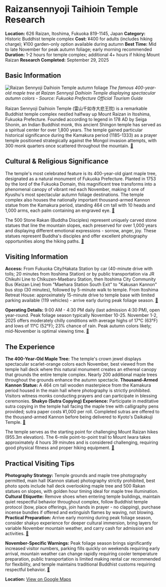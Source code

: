 # Raizansennyoji Taihioin Temple Research

**Location:** 626 Raizan, Itoshima, Fukuoka 819-1145, Japan
**Category:** Historic Buddhist temple complex
**Cost:** ¥400 for adults (includes hiking charge); ¥100 garden-only option available during autumn
**Best Time:** Mid to late November for peak autumn foliage; early morning recommended
**Duration:** 1-2 hours for temple complex; additional 4+ hours if hiking Mount Raizan
**Research Completed:** September 29, 2025

## Basic Information

![Raizan Sennyoji Daihioin Temple autumn foliage](https://www.crossroadfukuoka.jp/storage/tourism_attractions/12260/responsive_images/main_visual.jpg)
*The famous 400-year-old maple tree at Raizan Sennyoji Daihioin Temple displaying spectacular autumn colors - Source: Fukuoka Prefecture Official Tourism Guide*

Raizan Sennyoji Daihioin Temple (雷山千如寺大悲王院) is a remarkable Buddhist temple complex nestled halfway up Mount Raizan in Itoshima, Fukuoka Prefecture. Founded according to legend in 178 AD by Seiga Shonin, an Indian Buddhist monk, this ancient Shingon temple has served as a spiritual center for over 1,800 years. The temple gained particular historical significance during the Kamakura period (1185-1333) as a prayer temple positioned strategically against the Mongol invasion attempts, with 300 monk quarters once scattered throughout the mountain. [🔗](https://www.crossroadfukuoka.jp/en/spot/12260)

## Cultural & Religious Significance

The temple's most celebrated feature is its 400-year-old giant maple tree, designated as a natural monument of Fukuoka Prefecture. Planted in 1753 by the lord of the Fukuoka Domain, this magnificent tree transforms into a phenomenal canopy of vibrant red each November, making it one of Kyushu's most spectacular autumn foliage destinations. The temple complex also houses the nationally important thousand-armed Kannon statue from the Kamakura period, standing 464 cm tall with 10 heads and 1,000 arms, each palm containing an engraved eye. [🔗](https://danslegris.com/blogs/journal/raizan-sennyoji-daihioin-temple)

The 500 Stone Rakan (Buddha Disciples) represent uniquely carved stone statues that line the mountain slopes, each preserved for over 1,000 years and displaying different emotional expressions - sorrow, anger, joy. These statues represent Buddha's disciples and offer excellent photography opportunities along the hiking paths. [🔗](https://en.wikipedia.org/wiki/Sennyo-ji)

## Visiting Information

**Access:** From Fukuoka City/Hakata Station by car (40-minute drive with tolls; 20 minutes from Itoshima Station) or by public transportation via JR Chikuhi Line to Chikuzen-Maebaru Station, then Itoshima City Community Bus (Keizan Line) from "Maehara Station South Exit" to "Kakusan Kannon" bus stop (30 minutes), followed by 5-minute walk to temple. From Itoshima Retreat House: approximately 15-minute drive to temple base with limited parking available (119 vehicles) - arrive early during peak foliage season. [🔗](https://danslegris.com/blogs/journal/raizan-sennyoji-daihioin-temple)

**Operating Details:** 9:00 AM - 4:30 PM daily (last admission 4:30 PM), open year-round. Peak foliage season typically November 10-25. November 1-2, 2025 offers moderately chilly conditions with average highs of 17°C (63°F) and lows of 11°C (52°F); 23% chance of rain. Peak autumn colors likely; mid-November is optimal viewing time. [🔗](https://wanderlog.com/weather/672/11/itoshima-weather-in-november)

## The Experience

**The 400-Year-Old Maple Tree:** The temple's crown jewel displays spectacular scarlet-orange colors each November, best viewed from the temple hall deck where this natural monument creates an ethereal canopy that grounds the entire temple complex. Nearly 200 additional maple trees throughout the grounds enhance the autumn spectacle. **Thousand-Armed Kannon Statue:** A 464 cm tall wooden masterpiece from the Kamakura period housed in the main hall where photography is strictly prohibited. Visitors witness monks conducting prayers and can participate in blessing ceremonies. **Shakyo (Sutra Copying) Experience:** Participate in meditative sutra copying in the temple hall facing the maple tree with calligraphy pens provided; sutra paper costs ¥1,000 per roll. Completed sutras are offered to the thousand-armed Kannon before being delivered to Kyoto's Daikakuji Temple. [🔗](https://danslegris.com/blogs/journal/raizan-sennyoji-daihioin-temple)

The temple serves as the starting point for challenging Mount Raizan hikes (955.3m elevation). The 6-mile point-to-point trail to Mount Iwara takes approximately 4 hours 39 minutes and is considered challenging, requiring good physical fitness and proper hiking equipment. [🔗](https://www.atlasobscura.com/places/raizan-sennyoji-temple)

## Practical Visiting Tips

**Photography Strategy:** Temple grounds and maple tree photography permitted, main hall (Kannon statue) photography strictly prohibited, best photo spots include hall deck overlooking maple tree and 500 Rakan statues on slopes, with golden hour timing ideal for maple tree illumination. **Cultural Etiquette:** Remove shoes when entering temple buildings, maintain quiet respectful behavior throughout complex, follow Buddhist temple protocol (bow, place offerings, join hands in prayer - no clapping), purchase incense bundles if offered and extinguish flames by waving, not blowing. **Practical Preparation:** Arrive early morning during peak foliage season, consider shakyo experience for deeper cultural immersion, bring layers for variable November mountain weather, and carry cash for admission and activities. [🔗](https://www.japan-guide.com/e/e2057.html)

**November-Specific Warnings:** Peak foliage season brings significantly increased visitor numbers, parking fills quickly on weekends requiring early arrival, mountain weather can change rapidly requiring cooler temperature preparation, public transportation is limited making rental car recommended for flexibility, and temple maintains traditional Buddhist customs requiring respectful behavior. [🔗](https://www.tripadvisor.com/Attraction_Review-g1769308-d1423854-Reviews-Raizan_Sennyoji_Daihioin-Itoshima_Fukuoka_Prefecture_Kyushu.html)

**Location:** [View on Google Maps](https://maps.google.com/?q=626+Raizan,+Itoshima,+Fukuoka+819-1145,+Japan)